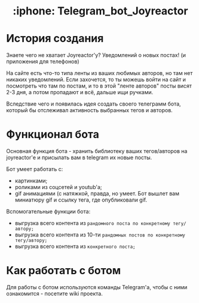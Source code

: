 <h1 align="center">
	:iphone: Telegram_bot_Joyreactor
</h1>


# История создания

Знаете чего не хватает Joyreactor'у? Уведомлений о новых постах! (и приложения для телефонов)

На сайте есть что-то типа ленты из ваших любимых авторов, но там нет никаких уведомлений. 
Если захочется, то ты можешь войти на сайт и посмотреть что там по постам, и то в этой "ленте авторов" посты висят 2-3 дня, а потом пропадают и всё, дальше ищи ручками.

Вследствие чего и появилась идея создать своего телеграмм бота, который бы отслеживал активность выбранных тегов и авторов.

# Функционал бота

Основная функция бота - хранить библиотеку ваших тегов/авторов на joyreactor'е и присылать вам в telegram их новые посты.

Бот умеет работать с: 
- картинками;
- роликами из соцсетей и youtub'а;
- gif анимациями (с натяжкой, правда, но умеет. Бот вышлет вам миниатюру gif и ссылку тега, где опубликовали gif.

Вспомогательные функции бота:
- выгрузка всего контента из `рандомного поста по конкретному тегу/автору;`
- выгрузка всего контента из 10-ти `рандомных постов по конкретному тегу/автору;`
- выгрузка всего контента из `конкретного поста;`

# Как работать с ботом

Для работы с ботом используются команды Telegram'а, чтобы с ними ознакомится - посетите wiki проекта.
